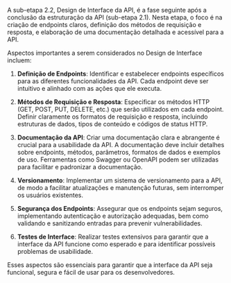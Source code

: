 A sub-etapa 2.2, Design de Interface da API, é a fase seguinte após a conclusão da estruturação da API (sub-etapa 2.1). Nesta etapa, o foco é na criação de endpoints claros, definição dos métodos de requisição e resposta, e elaboração de uma documentação detalhada e acessível para a API.

Aspectos importantes a serem considerados no Design de Interface incluem:

1. **Definição de Endpoints**: Identificar e estabelecer endpoints específicos para as diferentes funcionalidades da API. Cada endpoint deve ser intuitivo e alinhado com as ações que ele executa.

2. **Métodos de Requisição e Resposta**: Especificar os métodos HTTP (GET, POST, PUT, DELETE, etc.) que serão utilizados em cada endpoint. Definir claramente os formatos de requisição e resposta, incluindo estruturas de dados, tipos de conteúdo e códigos de status HTTP.

3. **Documentação da API**: Criar uma documentação clara e abrangente é crucial para a usabilidade da API. A documentação deve incluir detalhes sobre endpoints, métodos, parâmetros, formatos de dados e exemplos de uso. Ferramentas como Swagger ou OpenAPI podem ser utilizadas para facilitar e padronizar a documentação.

4. **Versionamento**: Implementar um sistema de versionamento para a API, de modo a facilitar atualizações e manutenção futuras, sem interromper os usuários existentes.

5. **Segurança dos Endpoints**: Assegurar que os endpoints sejam seguros, implementando autenticação e autorização adequadas, bem como validando e sanitizando entradas para prevenir vulnerabilidades.

6. **Testes de Interface**: Realizar testes extensivos para garantir que a interface da API funcione como esperado e para identificar possíveis problemas de usabilidade.

Esses aspectos são essenciais para garantir que a interface da API seja funcional, segura e fácil de usar para os desenvolvedores.
